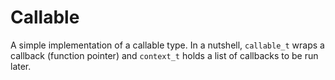 # Callable

A simple implementation of a callable type. In a nutshell, `callable_t` wraps a callback (function pointer) and `context_t` holds a list of callbacks to be run later.
